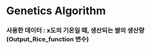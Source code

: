 # Genetics Algorithm


<h3>
  사용한 데이터 : x도의 기온일 때, 생산되는 쌀의 생산량(Output_Rice_function 변수)
  <h3>
    
